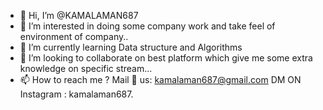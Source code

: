 - 👋 Hi, I’m @KAMALAMAN687
- 👀 I’m interested in doing some company work and take feel of environment of company..
- 🌱 I’m currently learning Data structure and Algorithms 
- 💞️ I’m looking to collaborate on best platform which give me some extra knowledge on specific stream...
- 📫 How to reach me ?
 Mail 💌 us: kamalaman687@gmail.com
DM ON Instagram : kamalaman687.


<!---
KAMALAMAN687/KAMALAMAN687 is a ✨ special ✨ repository because its `README.md` (this file) appears on your GitHub profile.
You can click the Preview link to take a look at your changes.
--->
